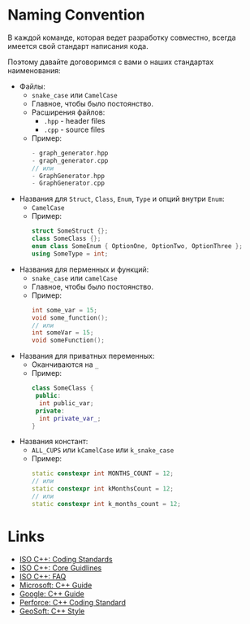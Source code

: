 # Naming Convention

В каждой команде, которая ведет разработку совместно, всегда имеется свой стандарт написания кода.

Поэтому давайте договоримся с вами о наших стандартах наименования:

- Файлы:
  - `snake_case` или `CamelCase`
  - Главное, чтобы было постоянство.
  - Расширения файлов:
    - `.hpp` - header files
    - `.cpp` - source files
  - Пример:
    ```cpp
    - graph_generator.hpp
    - graph_generator.cpp
    // или
    - GraphGenerator.hpp
    - GraphGenerator.cpp
    ```
- Названия для `Struct`, `Class`, `Enum`, `Type` и опций внутри `Enum`:
  - `CamelCase`
  - Пример:
    ```cpp
    struct SomeStruct {};
    class SomeClass {};
    enum class SomeEnum { OptionOne, OptionTwo, OptionThree };
    using SomeType = int;
    ```
- Названия для перменных и функций:
  - `snake_case` или `camelCase`
  - Главное, чтобы было постоянство.
  - Пример:
    ```cpp
    int some_var = 15;
    void some_function();
    // или
    int someVar = 15;
    void someFunction();
    ```
- Названия для приватных переменных:
  - Оканчиваются на `_`
  - Пример:
    ```cpp
    class SomeClass {
     public:
      int public_var;
     private:
      int private_var_;
    }
    ```
- Названия  констант:
  - `ALL_CUPS` или `kCamelCase` или `k_snake_case`
  - Пример:
    ```cpp
    static constexpr int MONTHS_COUNT = 12;
    // или
    static constexpr int kMonthsCount = 12;
    // или
    static constexpr int k_months_count = 12;
    ```

# Links

- [ISO C++: Coding Standards](https://isocpp.org/wiki/faq/coding-standards)
- [ISO C++: Core Guidlines](https://isocpp.github.io/CppCoreGuidelines/CppCoreGuidelines)
- [ISO C++: FAQ](https://isocpp.org/wiki/faq)
- [Microsoft: C++ Guide](https://docs.microsoft.com/en-us/cpp/cpp/cpp-language-reference)
- [Google: C++ Guide](https://google.github.io/styleguide/cppguide.html)
- [Perforce: C++ Coding Standard](https://www.perforce.com/resources/qac/high-integrity-cpp-coding-standard)
- [GeoSoft: C++ Style](https://geosoft.no/development/cppstyle.html)
